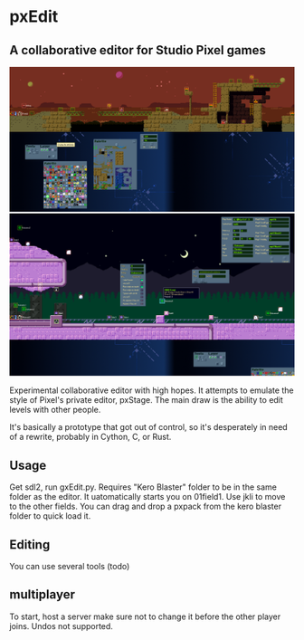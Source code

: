 # pxEdit
## A collaborative editor for Studio Pixel games

<img src="https://github.com/tilderain/pxEdit/blob/kero/preview.png">
<img src="https://github.com/tilderain/pxEdit/blob/kero/preview2.png">

Experimental collaborative editor with high hopes. It attempts to emulate the style of Pixel's private editor, pxStage. The main draw is the ability to edit levels with other people.

It's basically a prototype that got out of control, so it's desperately in need of a rewrite, probably in Cython, C, or Rust.

## Usage
Get sdl2, run gxEdit.py. Requires "Kero Blaster" folder to be in the same folder as the editor.
It uatomatically starts you on 01field1.
Use jkli to move to the other fields. You can drag and drop a pxpack from the kero blaster folder to quick load it.

## Editing
You can use several tools (todo)


## multiplayer
To start, host a server 
make sure not to change it before the other player joins.
Undos not supported.


